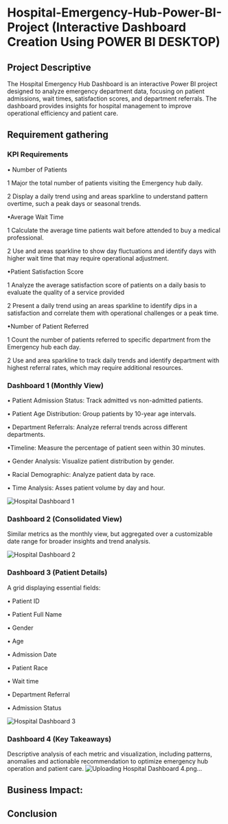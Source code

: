 # Hospital-Emergency-Hub-Power-BI-Project (Interactive Dashboard Creation Using POWER BI DESKTOP)
## Project Descriptive
The Hospital Emergency Hub Dashboard is an interactive Power BI project designed to analyze emergency department data, focusing on patient admissions, wait times, satisfaction scores, and department referrals. The dashboard provides insights for hospital management to improve operational efficiency and patient care.

## Requirement gathering 
### KPI Requirements 
• Number of Patients

1 Major the total number of patients visiting the Emergency hub daily.

2 Display a daily trend using and areas sparkline to understand pattern overtime, such a peak days or seasonal trends.

•Average Wait Time

1 Calculate the average time patients wait before attended to buy a medical professional.

2 Use and areas sparkline to show day fluctuations and identify days with higher wait time that may require operational adjustment.

•Patient Satisfaction Score

1 Analyze the average satisfaction score of patients on a daily basis to evaluate the quality of a service provided

2 Present a daily trend using an areas sparkline to identify dips in a satisfaction and correlate them with operational challenges or a peak time.

•Number of Patient Referred

1 Count the number of patients referred to specific department from the Emergency hub each day.

2 Use and area sparkline to track daily trends and identify department with highest referral rates, which may require additional resources.

### Dashboard 1 (Monthly View)
• Patient Admission Status: Track admitted vs non-admitted patients.

• Patient Age Distribution: Group patients by 10-year age intervals.

• Department Referrals: Analyze referral trends across different departments.

•Timeline: Measure the percentage of patient seen within 30 minutes.

• Gender Analysis: Visualize patient distribution by gender.

• Racial Demographic: Analyze patient data by race.

• Time Analysis: Asses patient volume by day and hour.

![Hospital Dashboard 1](https://github.com/user-attachments/assets/97a6e091-20c9-440f-9c24-ad1bf14b6451)

### Dashboard 2 (Consolidated View)
Similar metrics as the monthly view, but aggregated over a customizable date range for broader insights and trend analysis.

![Hospital Dashboard 2](https://github.com/user-attachments/assets/147bcbc7-7ef7-46a1-a42c-6c6a89effe61)

### Dashboard 3 (Patient Details)
A grid displaying essential fields:

•  Patient ID

• Patient Full Name

• Gender

• Age

• Admission Date

• Patient Race

• Wait time 

• Department Referral

• Admission Status

![Hospital Dashboard 3](https://github.com/user-attachments/assets/f3e89c37-12d4-49e1-aa38-198cadbbd694)

### Dashboard 4 (Key Takeaways)
Descriptive analysis of each metric and visualization, including patterns, anomalies and actionable recommendation to optimize emergency hub operation and patient care.
![Uploading Hospital Dashboard 4.png…]()

## Business Impact:


## Conclusion

